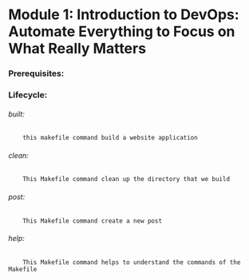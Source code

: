 # Module 1: Introduction to DevOps: Automate Everything to Focus on What Really Matters

### Prerequisites:


### Lifecycle: 
######    built:
        this makefile command build a website application
######    clean:
        This Makefile command clean up the directory that we build
######    post:
        This Makefile command create a new post
######    help:
        This Makefile command helps to understand the commands of the Makefile

